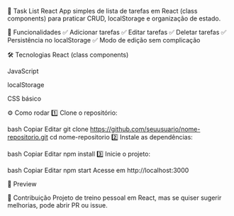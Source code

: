 📝 Task List React
App simples de lista de tarefas em React (class components) para praticar CRUD, localStorage e organização de estado.

🚀 Funcionalidades
✅ Adicionar tarefas
✅ Editar tarefas
✅ Deletar tarefas
✅ Persistência no localStorage
✅ Modo de edição sem complicação

🛠️ Tecnologias
React (class components)

JavaScript

localStorage

CSS básico

⚙️ Como rodar
1️⃣ Clone o repositório:

bash
Copiar
Editar
git clone https://github.com/seuusuario/nome-repositorio.git
cd nome-repositorio
2️⃣ Instale as dependências:

bash
Copiar
Editar
npm install
3️⃣ Inicie o projeto:

bash
Copiar
Editar
npm start
Acesse em http://localhost:3000

📸 Preview

🤝 Contribuição
Projeto de treino pessoal em React, mas se quiser sugerir melhorias, pode abrir PR ou issue.
